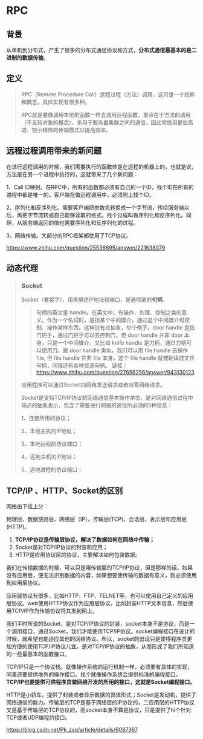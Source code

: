# RPC

## 背景

从单机到分布式，产生了很多的分布式通信协议和方式，**分布式通信最基本的是二进制的数据传输**。

## 定义

> RPC（Remote Procedure Call）远程过程（方法）调用，这只是一个统称和概念，具体实现有很多种。
>
> RPC就是要像调用本地的函数一样去调用远程函数。重点在于方法的调用（不支持对象的概念），多用于服务器集群之间的通信，因此常使用更加高效、短小精悍的传输模式以提高效率。

## 远程过程调用带来的新问题

在进行远程调用的时候，我们需要执行的函数体是在远程的机器上的，也就是说，方法是在另一个进程中执行的，这就带来了几个新问题：

1、Call ID映射。在RPC中，所有的函数都必须有自己的一个ID，找个ID在所有的进程中都是唯一的。客户端在做远程调用中，必须附上找个ID。

2、序列化和反序列化。需要客户端把参数先转换成一个字节流，传给服务端以后，再把字节流转成自己能够读取的格式。找个过程叫做序列化和反序列化。同理，从服务端返回的值也需要序列化和反序列化的过程。

3、网络传输。大部分的RPC框架都使用了TCP协议。

https://www.zhihu.com/question/25536695/answer/221638079

## 动态代理



> ### Socket
>
> Socket（套接字），用来描述IP地址和端口，是通信链的**句柄**。
>
> > 句柄的英文是 handle。在英文中，有操作、处理、控制之类的意义。作为一个名词时，是指某个中间媒介，通过这个中间媒介可控制、操作某样东西。这样说有点抽象，举个例子。door handle 是指门把手，通过门把手可以去控制门，但 door handle 并非 door 本身，只是一个中间媒介。又比如 knife handle 是刀柄，通过刀柄可以使用刀。跟 door handle 类似，我们可以用 file handle 去操作 file, 但 file handle 并非 file 本身。这个 file handle 就被翻译成文件句柄，同理还有各种资源句柄。
> > 链接：https://www.zhihu.com/question/27656256/answer/943130123
>
> 应用程序可以通过Socket向网络发送请求或者应答网络请求。
>
> Socket是支持TCP/IP协议的网络通信基本操作单位，是对网络通信过程中端点的抽象表示，包含了需要进行网络的通信所必须的5种信息：
>
> 1、连接所用的协议；
>
> 2、本地主机的IP地址；
>
> 3、本地远程的协议端口；
>
> 4、远地主机的IP地址；
>
> 5、远地进程的协议端口；

## TCP/IP 、HTTP、Socket的区别

网络由下往上分：

物理层、数据链路层、网络层（IP）、传输层(TCP)、会话层、表示层和应用层(HTTP)。

1. **TCP/IP协议是传输层协议，解决了数据如何在网络中传输；**
2. Socket是对TCP/IP协议的封装和应用；
3. HTTP是应用协议层的协议，主要解决如何包装数据。

我们在传输数据的时候，可以只是用传输层的TCP/IP协议，但是那样的话，如果没有应用层，便无法识别数据的内容，如果想要使传输的数据有意义，则必须使用到应用层协议。

应用层协议有很多，比如HTTP、FTP、TELNET等，也可以使用自己定义的应用层协议。web使用HTTP协议作为应用层协议，比如封装HTTP文本信息，然后使用TCP/IP作为传输协议将其发到网上。

我们平时所说的Socket，是对TCP/IP协议的封装，socket本身不是协议，而是一个调用接口，通过Socket，我们才能使用TCP/IP协议。socket编程接口在设计的时候，就希望也能适应其他的网络协议。所以，socket的出现只是使得程序员更加方便的使用TCP/IP协议儿宜，是对TCP/IP协议的抽象，从而形成了我们所知道的一些最基本的函数接口。

TCP/IP只是一个协议栈。就像操作系统的运行机制一样，必须要有具体的实现，同事还要提供堆外的操作接口。找个就像操作系统会提供标准的编程接口。**TCP/IP也要提供可供程序员做网络开发的所用的接口，这就是Socket编程接口。**

HTTP是小轿车，提供了封装或者显示数据的具体形式；Socket是发动机，提供了网络通信的能力。传输层的TCP是基于网络层的IP协议的，二应用层的HTTP协议又是基于传输层的TCP协议的，而socket本身不算是协议，只是提供了hi个针对TCP或者UDP编程的接口。

https://blog.csdn.net/Pk_zsq/article/details/6087367

